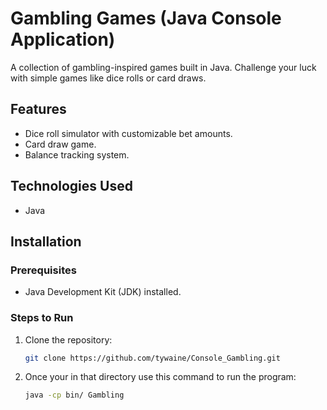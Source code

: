 # Gambling Games (Java Console Application)

A collection of gambling-inspired games built in Java. Challenge your luck with simple games like dice rolls or card draws.

## Features
- Dice roll simulator with customizable bet amounts.
- Card draw game.
- Balance tracking system.

## Technologies Used
- Java

## Installation
### Prerequisites
- Java Development Kit (JDK) installed.

### Steps to Run
1. Clone the repository:
   ```bash
   git clone https://github.com/tywaine/Console_Gambling.git
   
2. Once your in that directory use this command to run the program: 
   ```bash
   java -cp bin/ Gambling
